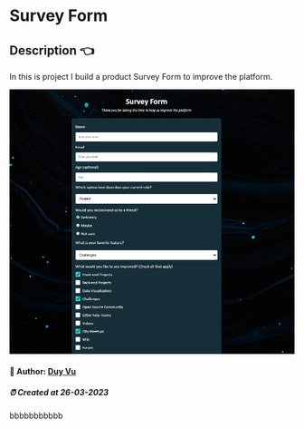 # Survey Form

##  Description 👈

In this is project I build a product Survey Form to improve the platform.

<img src="./assets/imgs/Screenshot.png" alt="screenshot img" />


#### 🐳 Author: [Duy Vu](https://github.com/duyvuxx)

##### ⏰ Created at 26-03-2023
bbbbbbbbbbb
